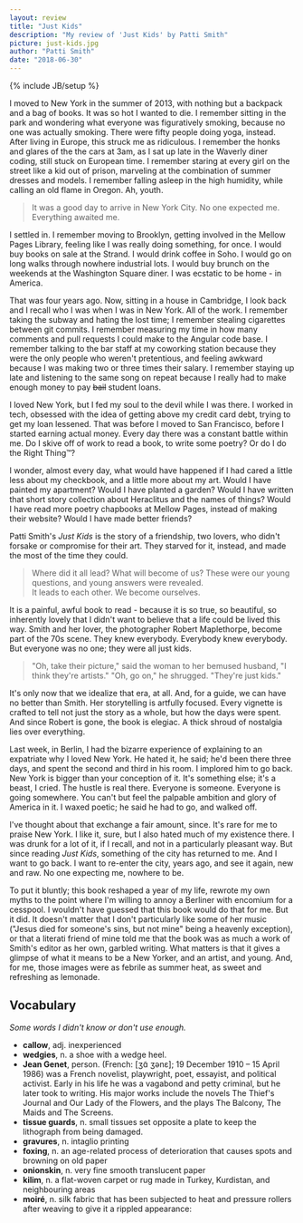 ```yaml
---
layout: review
title: "Just Kids"
description: "My review of 'Just Kids' by Patti Smith"
picture: just-kids.jpg
author: "Patti Smith"
date: "2018-06-30"
---
```

{% include JB/setup %}

I moved to New York in the summer of 2013, with nothing but a backpack and a bag of books. It was so hot I wanted to die. I remember sitting in the park and wondering what everyone was figuratively smoking, because no one was actually smoking. There were fifty people doing yoga, instead. After living in Europe, this struck me as ridiculous. I remember the honks and glares of the the cars at 3am, as I sat up late in the Waverly diner coding, still stuck on European time. I remember staring at every girl on the street like a kid out of prison, marveling at the combination of summer dresses and models. I remember falling asleep in the high humidity, while calling an old flame in Oregon. Ah, youth.

> It was a good day to arrive in New York City. No one expected me. Everything awaited me.

I settled in. I remember moving to Brooklyn, getting involved in the Mellow Pages Library, feeling like I was really doing something, for once. I would buy books on sale at the Strand. I would drink coffee in Soho. I would go on long walks through nowhere industrial lots. I would buy brunch on the weekends at the Washington Square diner. I was ecstatic to be home - in America.

That was four years ago. Now, sitting in a house in Cambridge, I look back and I recall who I was when I was in New York. All of the work. I remember taking the subway and hating the lost time; I remember stealing cigarettes between git commits. I remember measuring my time in how many comments and pull requests I could make to the Angular code base. I remember talking to the bar staff at my coworking station because they were the only people who weren't pretentious, and feeling awkward because I was making two or three times their salary. I remember staying up late and listening to the same song on repeat because I really had to make enough money to pay ~~bail~~ student loans.

I loved New York, but I fed my soul to the devil while I was there. I worked in tech, obsessed with the idea of getting above my credit card debt, trying to get my loan lessened. That was before I moved to San Francisco, before I started earning actual money. Every day there was a constant battle within me. Do I skive off of work to read a book, to write some poetry? Or do I do the Right Thing™?

I wonder, almost every day, what would have happened if I had cared a little less about my checkbook, and a little more about my art. Would I have painted my apartment? Would I have planted a garden? Would I have written that short story collection about Heraclitus and the names of things? Would I have read more poetry chapbooks at Mellow Pages, instead of making their website? Would I have made better friends?

Patti Smith's _Just Kids_ is the story of a friendship, two lovers, who didn't forsake or compromise for their art. They starved for it, instead, and made the most of the time they could.

> Where did it all lead? What will become of us? These were our young questions, and young answers were revealed.  
> It leads to each other. We become ourselves.

It is a painful, awful book to read - because it is so true, so beautiful, so inherently lovely that I didn't want to believe that a life could be lived this way. Smith and her lover, the photographer Robert Maplethorpe, become part of the 70s scene. They knew everybody. Everybody knew everybody. But everyone was no one; they were all just kids.

> "Oh, take their picture," said the woman to her bemused husband, "I think they're artists."
> "Oh, go on," he shrugged. "They're just kids."

It's only now that we idealize that era, at all. And, for a guide, we can have no better than Smith. Her storytelling is artfully focused. Every vignette is crafted to tell not just the story as a whole, but how the days were spent. And since Robert is gone, the book is elegiac. A thick shroud of nostalgia lies over everything.

Last week, in Berlin, I had the bizarre experience of explaining to an expatriate why I loved New York. He hated it, he said; he'd been there three days, and spent the second and third in his room. I implored him to go back. New York is bigger than your conception of it. It's something else; it's a beast, I cried. The hustle is real there. Everyone is someone. Everyone is going somewhere. You can't but feel the palpable ambition and glory of America in it. I waxed poetic; he said he had to go, and walked off.

I've thought about that exchange a fair amount, since. It's rare for me to praise New York. I like it, sure, but I also hated much of my existence there. I was drunk for a lot of it, if I recall, and not in a particularly pleasant way. But since reading _Just Kids_, something of the city has returned to me. And I want to go back. I want to re-enter the city, years ago, and see it again, new and raw. No one expecting me, nowhere to be.

To put it bluntly; this book reshaped a year of my life, rewrote my own myths to the point where I'm willing to annoy a Berliner with encomium for a cesspool. I wouldn't have guessed that this book would do that for me. But it did. It doesn't matter that I don't particularly like some of her music ("Jesus died for someone's sins, but not mine" being a heavenly exception), or that a literati friend of mine told me that the book was as much a work of Smith's editor as her own, garbled writing. What matters is that it gives a glimpse of what it means to be a New Yorker, and an artist, and young. And, for me, those images were as febrile as summer heat, as sweet and refreshing as lemonade.

## Vocabulary

_Some words I didn't know or don't use enough._

- **callow**, adj. inexperienced
- **wedgies**, n. a shoe with a wedge heel.
- **Jean Genet**, person. (French: [ʒɑ̃ ʒənɛ]; 19 December 1910 – 15 April 1986) was a French novelist, playwright, poet, essayist, and political activist. Early in his life he was a vagabond and petty criminal, but he later took to writing. His major works include the novels The Thief's Journal and Our Lady of the Flowers, and the plays The Balcony, The Maids and The Screens.
- **tissue guards**, n. small tissues set opposite a plate to keep the lithograph from being damaged.
- **gravures**, n. intaglio printing
- **foxing**, n. an age-related process of deterioration that causes spots and browning on old paper
- **onionskin**, n. very fine smooth translucent paper
- **kilim**, n. a flat-woven carpet or rug made in Turkey, Kurdistan, and neighbouring areas
- **moiré**, n. silk fabric that has been subjected to heat and pressure rollers after weaving to give it a rippled appearance:
